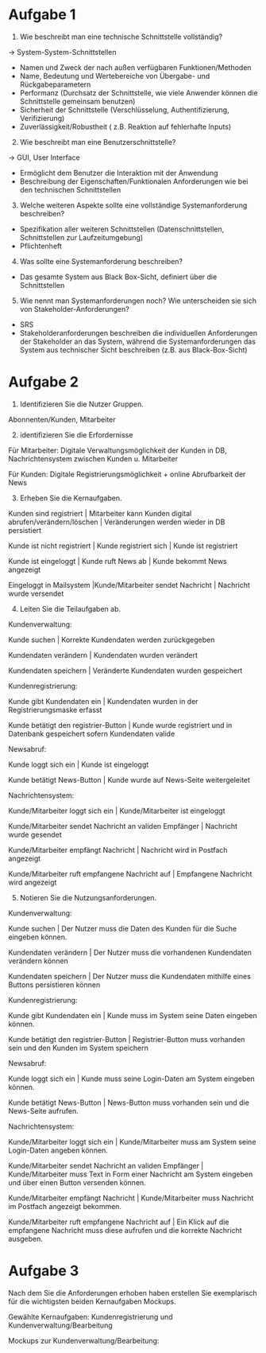 # Aufgabe 1

1. Wie beschreibt man eine technische Schnittstelle vollständig?

-> System-System-Schnittstellen
* Namen und Zweck der nach außen verfügbaren Funktionen/Methoden
* Name, Bedeutung und Wertebereiche von Übergabe- und Rückgabeparametern
* Performanz (Durchsatz der Schnittstelle, wie viele Anwender können die Schnittstelle gemeinsam benutzen)
* Sicherheit der Schnittstelle (Verschlüsselung, Authentifizierung, Verifizierung)
* Zuverlässigkeit/Robustheit ( z.B. Reaktion auf fehlerhafte Inputs)

2. Wie beschreibt man eine Benutzerschnittstelle?

-> GUI, User Interface
* Ermöglicht dem Benutzer die Interaktion mit der Anwendung
* Beschreibung der Eigenschaften/Funktionalen Anforderungen wie bei den technischen Schnittstellen

3. Welche weiteren Aspekte sollte eine vollständige Systemanforderung beschreiben?

* Spezifikation aller weiteren Schnittstellen (Datenschnittstellen, Schnittstellen zur Laufzeitumgebung)
* Pflichtenheft

4. Was sollte eine Systemanforderung beschreiben?

* Das gesamte System aus Black Box-Sicht, definiert über die Schnittstellen

5. Wie nennt man Systemanforderungen noch? Wie unterscheiden sie sich von Stakeholder-Anforderungen?

* SRS
* Stakeholderanforderungen beschreiben die individuellen Anforderungen der Stakeholder an das System, während die Systemanforderungen das System aus technischer Sicht beschreiben (z.B. aus Black-Box-Sicht)

# Aufgabe 2
1. Identifizieren Sie die Nutzer Gruppen.

Abonnenten/Kunden, Mitarbeiter

2. identifizieren Sie die Erfordernisse

Für Mitarbeiter: Digitale Verwaltungsmöglichkeit der Kunden in DB, Nachrichtensystem zwischen Kunden u. Mitarbeiter

Für Kunden: Digitale Registrierungsmöglichkeit + online Abrufbarkeit der News

3. Erheben Sie die Kernaufgaben.

Kunden sind registriert | Mitarbeiter kann Kunden digital abrufen/verändern/löschen | Veränderungen werden wieder in DB persistiert

Kunde ist nicht registriert | Kunde registriert sich | Kunde ist registriert

Kunde ist eingeloggt | Kunde ruft News ab | Kunde bekommt News angezeigt

Eingeloggt in Mailsystem |Kunde/Mitarbeiter sendet Nachricht | Nachricht wurde versendet

4. Leiten Sie die Teilaufgaben ab.

Kundenverwaltung:

Kunde suchen | Korrekte Kundendaten werden zurückgegeben

Kundendaten verändern | Kundendaten wurden verändert

Kundendaten speichern | Veränderte Kundendaten wurden gespeichert

Kundenregistrierung:

Kunde gibt Kundendaten ein | Kundendaten wurden in der Registrierungsmaske erfasst

Kunde betätigt den registrier-Button | Kunde wurde registriert und in Datenbank gespeichert sofern Kundendaten valide

Newsabruf:

Kunde loggt sich ein | Kunde ist eingeloggt

Kunde betätigt News-Button | Kunde wurde auf News-Seite weitergeleitet

Nachrichtensystem:

Kunde/Mitarbeiter loggt sich ein | Kunde/Mitarbeiter ist eingeloggt

Kunde/Mitarbeiter sendet Nachricht an validen Empfänger | Nachricht wurde gesendet

Kunde/Mitarbeiter empfängt Nachricht | Nachricht wird in Postfach angezeigt

Kunde/Mitarbeiter ruft empfangene Nachricht auf | Empfangene Nachricht wird angezeigt

5. Notieren Sie die Nutzungsanforderungen.

Kundenverwaltung:

Kunde suchen | Der Nutzer muss die Daten des Kunden für die Suche eingeben können.

Kundendaten verändern | Der Nutzer muss die vorhandenen Kundendaten verändern können

Kundendaten speichern | Der Nutzer muss die Kundendaten mithilfe eines Buttons persistieren können

Kundenregistrierung:

Kunde gibt Kundendaten ein | Kunde muss im System seine Daten eingeben können.

Kunde betätigt den registrier-Button | Registrier-Button muss vorhanden sein und den Kunden im System speichern

Newsabruf:

Kunde loggt sich ein | Kunde muss seine Login-Daten am System eingeben können.

Kunde betätigt News-Button | News-Button muss vorhanden sein und die News-Seite aufrufen.

Nachrichtensystem:

Kunde/Mitarbeiter loggt sich ein | Kunde/Mitarbeiter muss am System seine Login-Daten angeben können.

Kunde/Mitarbeiter sendet Nachricht an validen Empfänger | Kunde/Mitarbeiter muss Text in Form einer Nachricht am System eingeben und über einen Button versenden können.

Kunde/Mitarbeiter empfängt Nachricht | Kunde/Mitarbeiter muss Nachricht im Postfach angezeigt bekommen.

Kunde/Mitarbeiter ruft empfangene Nachricht auf | Ein Klick auf die empfangene Nachricht muss diese aufrufen und die korrekte Nachricht ausgeben.

# Aufgabe 3
Nach dem Sie die Anforderungen erhoben haben erstellen Sie exemplarisch für die wichtigsten beiden Kernaufgaben Mockups.

Gewählte Kernaufgaben: Kundenregistrierung und Kundenverwaltung/Bearbeitung

Mockups zur Kundenverwaltung/Bearbeitung: 
